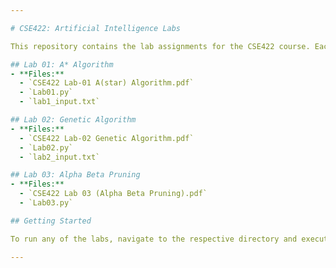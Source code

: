 ```yaml
---

# CSE422: Artificial Intelligence Labs

This repository contains the lab assignments for the CSE422 course. Each lab is organized in its respective directory and includes the necessary code and input files.

## Lab 01: A* Algorithm
- **Files:**
  - `CSE422 Lab-01 A(star) Algorithm.pdf`
  - `Lab01.py`
  - `lab1_input.txt`

## Lab 02: Genetic Algorithm
- **Files:**
  - `CSE422 Lab-02 Genetic Algorithm.pdf`
  - `Lab02.py`
  - `lab2_input.txt`

## Lab 03: Alpha Beta Pruning
- **Files:**
  - `CSE422 Lab 03 (Alpha Beta Pruning).pdf`
  - `Lab03.py`

## Getting Started

To run any of the labs, navigate to the respective directory and execute the Python script. Make sure you have Python installed on your system.

---
```

